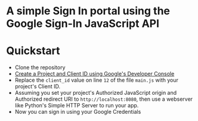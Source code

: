 # A simple Sign In portal using the Google Sign-In JavaScript API

# Quickstart

- Clone the repository
- [Create a Project and Client ID using Google's Developer Console](https://developers.google.com/identity/sign-in/web/devconsole-project)
- Replace the `client_id` value on line `12` of the file `main.js` with your project's Client ID.
- Assuming you set your project's Authorized JavaScript origin and Authorized redirect URI to `http://localhost:8080`, then use a webserver like Python's Simple HTTP Server to run your app.
- Now you can sign in using your Google Credentials